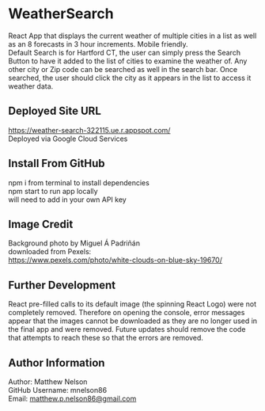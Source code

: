 # WeatherSearch
React App that displays the current weather of multiple cities in a list as well as an 8 forecasts in 3 hour increments. Mobile friendly. <br />
Default Search is for Hartford CT, the user can simply press the Search Button to have it added to the list of cities to examine the weather of. Any other city or Zip code can be searched as well in the search bar. Once searched, the user should click the city as it appears in the list to access it weather data.
## Deployed Site URL
https://weather-search-322115.ue.r.appspot.com/ <br />
Deployed via Google Cloud Services
## Install From GitHub
npm i from terminal to install dependencies <br />
npm start to run app locally <br />
will need to add in your own API key <br />
## Image Credit
Background photo by Miguel Á Padriñán <br />
downloaded from Pexels: <br />
https://www.pexels.com/photo/white-clouds-on-blue-sky-19670/ <br />
## Further Development
React pre-filled calls to its default image (the spinning React Logo) were not completely removed. Therefore on opening the console, error messages appear that the images cannot be downloaded as they are no longer used in the final app and were removed. Future updates should remove the code that attempts to reach these so that the errors are removed.
## Author Information
Author: Matthew Nelson <br />
GitHub Username: mnelson86 <br />
Email: matthew.p.nelson86@gmail.com
